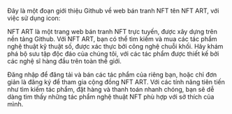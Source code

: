 Đây là một đoạn giới thiệu Github về web bán tranh NFT tên NFT ART, với việc sử dụng icon:

NFT ART là một trang web bán tranh NFT trực tuyến, được xây dựng trên nền tảng Github. Với NFT ART, bạn có thể tìm kiếm và mua các tác phẩm nghệ thuật kỹ thuật số, được xác thực bởi công nghệ chuỗi khối. Hãy khám phá bộ sưu tập độc đáo của chúng tôi, với các tác phẩm được thiết kế bởi các nghệ sĩ hàng đầu trên toàn thế giới.

<div>
  <i class="fab fa-github"></i>
  <i class="fas fa-palette"></i>
  <i class="fas fa-search"></i>
  <i class="fas fa-shopping-cart"></i>
</div>
Đăng nhập để đăng tải và bán các tác phẩm của riêng bạn, hoặc chỉ đơn giản là đăng ký để tham gia cộng đồng NFT ART. Với các tính năng tiên tiến như tìm kiếm tác phẩm, đặt hàng và thanh toán nhanh chóng, bạn sẽ dễ dàng tìm thấy những tác phẩm nghệ thuật NFT phù hợp với sở thích của mình.
